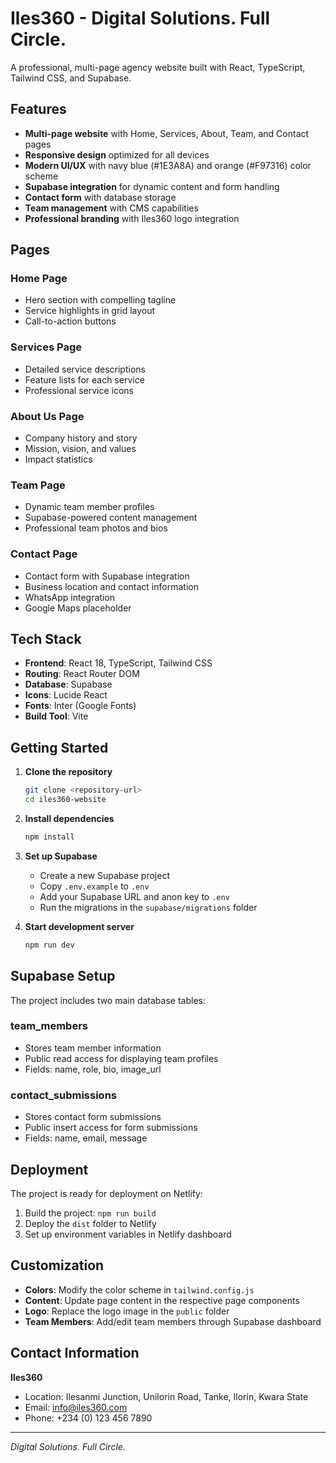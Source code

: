 # Iles360 - Digital Solutions. Full Circle.

A professional, multi-page agency website built with React, TypeScript, Tailwind CSS, and Supabase.

## Features

- **Multi-page website** with Home, Services, About, Team, and Contact pages
- **Responsive design** optimized for all devices
- **Modern UI/UX** with navy blue (#1E3A8A) and orange (#F97316) color scheme
- **Supabase integration** for dynamic content and form handling
- **Contact form** with database storage
- **Team management** with CMS capabilities
- **Professional branding** with Iles360 logo integration

## Pages

### Home Page
- Hero section with compelling tagline
- Service highlights in grid layout
- Call-to-action buttons

### Services Page
- Detailed service descriptions
- Feature lists for each service
- Professional service icons

### About Us Page
- Company history and story
- Mission, vision, and values
- Impact statistics

### Team Page
- Dynamic team member profiles
- Supabase-powered content management
- Professional team photos and bios

### Contact Page
- Contact form with Supabase integration
- Business location and contact information
- WhatsApp integration
- Google Maps placeholder

## Tech Stack

- **Frontend**: React 18, TypeScript, Tailwind CSS
- **Routing**: React Router DOM
- **Database**: Supabase
- **Icons**: Lucide React
- **Fonts**: Inter (Google Fonts)
- **Build Tool**: Vite

## Getting Started

1. **Clone the repository**
   ```bash
   git clone <repository-url>
   cd iles360-website
   ```

2. **Install dependencies**
   ```bash
   npm install
   ```

3. **Set up Supabase**
   - Create a new Supabase project
   - Copy `.env.example` to `.env`
   - Add your Supabase URL and anon key to `.env`
   - Run the migrations in the `supabase/migrations` folder

4. **Start development server**
   ```bash
   npm run dev
   ```

## Supabase Setup

The project includes two main database tables:

### team_members
- Stores team member information
- Public read access for displaying team profiles
- Fields: name, role, bio, image_url

### contact_submissions
- Stores contact form submissions
- Public insert access for form submissions
- Fields: name, email, message

## Deployment

The project is ready for deployment on Netlify:

1. Build the project: `npm run build`
2. Deploy the `dist` folder to Netlify
3. Set up environment variables in Netlify dashboard

## Customization

- **Colors**: Modify the color scheme in `tailwind.config.js`
- **Content**: Update page content in the respective page components
- **Logo**: Replace the logo image in the `public` folder
- **Team Members**: Add/edit team members through Supabase dashboard

## Contact Information

**Iles360**
- Location: Ilesanmi Junction, Unilorin Road, Tanke, Ilorin, Kwara State
- Email: info@iles360.com
- Phone: +234 (0) 123 456 7890

---

*Digital Solutions. Full Circle.*